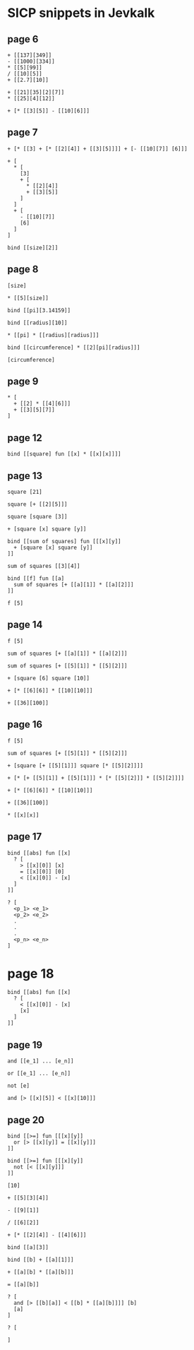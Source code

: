 # SICP snippets in Jevkalk

## page 6

```
+ [[137][349]]
- [[1000][334]]
* [[5][99]]
/ [[10][5]]
+ [[2.7][10]]

+ [[21][35][2][7]]
* [[25][4][12]]

+ [* [[3][5]] - [[10][6]]]
```

## page 7

```
+ [* [[3] + [* [[2][4]] + [[3][5]]]] + [- [[10][7]] [6]]]

+ [
  * [
    [3] 
    + [
      * [[2][4]] 
      + [[3][5]]
    ]
  ] 
  + [
    - [[10][7]]
    [6]
  ]
]

bind [[size][2]]
```

## page 8

```
[size]

* [[5][size]]

bind [[pi][3.14159]]

bind [[radius][10]]

* [[pi] * [[radius][radius]]]

bind [[circumference] * [[2][pi][radius]]]

[circumference]
```

## page 9

```
* [
  + [[2] * [[4][6]]]
  + [[3][5][7]]
]
```

## page 12

```
bind [[square] fun [[x] * [[x][x]]]]
```

## page 13

```
square [21]

square [+ [[2][5]]]

square [square [3]]

+ [square [x] square [y]]

bind [[sum of squares] fun [[[x][y]]
  + [square [x] square [y]]
]]

sum of squares [[3][4]]

bind [[f] fun [[a]
  sum of squares [+ [[a][1]] * [[a][2]]]
]]

f [5]
```

## page 14

```
f [5]

sum of squares [+ [[a][1]] * [[a][2]]]

sum of squares [+ [[5][1]] * [[5][2]]]

+ [square [6] square [10]]

+ [* [[6][6]] * [[10][10]]]

+ [[36][100]]
```

## page 16

```
f [5]

sum of squares [+ [[5][1]] * [[5][2]]]

+ [square [+ [[5][1]]] square [* [[5][2]]]]

+ [* [+ [[5][1]] + [[5][1]]] * [* [[5][2]]] * [[5][2]]]]

+ [* [[6][6]] * [[10][10]]]

+ [[36][100]]

* [[x][x]]
```

## page 17

```
bind [[abs] fun [[x]
  ? [
    > [[x][0]] [x]
    = [[x][0]] [0]
    < [[x][0]] - [x]
  ]
]]
```

```
? [
  <p_1> <e_1>
  <p_2> <e_2>
  .
  .
  .
  <p_n> <e_n>
]
```

# page 18

```
bind [[abs] fun [[x]
  ? [
    < [[x][0]] - [x]
    [x]
  ]
]]
```

## page 19

```
and [[e_1] ... [e_n]]

or [[e_1] ... [e_n]]

not [e]

and [> [[x][5]] < [[x][10]]]
```

## page 20

```
bind [[>=] fun [[[x][y]]
  or [> [[x][y]] = [[x][y]]]
]]

bind [[>=] fun [[[x][y]]
  not [< [[x][y]]]
]]
```

<!-- exercise 1.1 -->

```
[10]

+ [[5][3][4]]

- [[9][1]]

/ [[6][2]]

+ [* [[2][4]] - [[4][6]]]

bind [[a][3]]

bind [[b] + [[a][1]]]

+ [[a][b] * [[a][b]]]

= [[a][b]]

? [
  and [> [[b][a]] < [[b] * [[a][b]]]] [b]
  [a]
]

? [
  
]
```